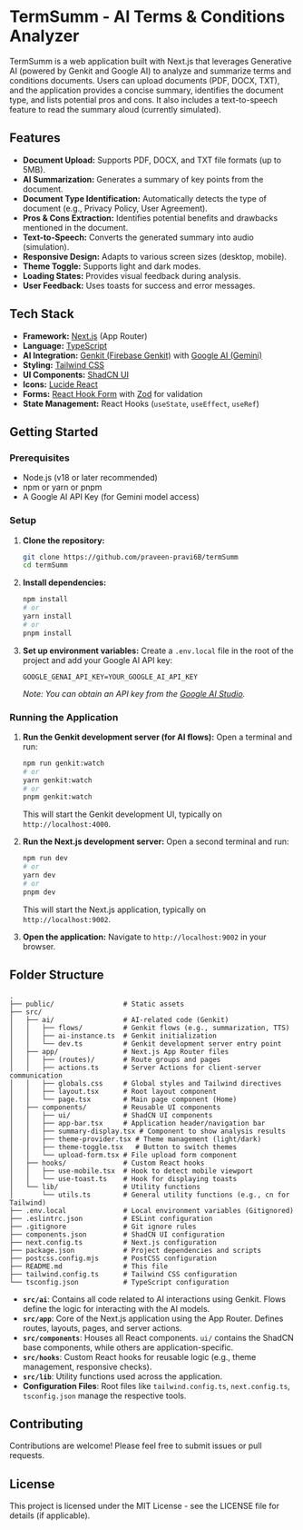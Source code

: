 # TermSumm - AI Terms & Conditions Analyzer

TermSumm is a web application built with Next.js that leverages Generative AI (powered by Genkit and Google AI) to analyze and summarize terms and conditions documents. Users can upload documents (PDF, DOCX, TXT), and the application provides a concise summary, identifies the document type, and lists potential pros and cons. It also includes a text-to-speech feature to read the summary aloud (currently simulated).

## Features

-   **Document Upload:** Supports PDF, DOCX, and TXT file formats (up to 5MB).
-   **AI Summarization:** Generates a summary of key points from the document.
-   **Document Type Identification:** Automatically detects the type of document (e.g., Privacy Policy, User Agreement).
-   **Pros & Cons Extraction:** Identifies potential benefits and drawbacks mentioned in the document.
-   **Text-to-Speech:** Converts the generated summary into audio (simulation).
-   **Responsive Design:** Adapts to various screen sizes (desktop, mobile).
-   **Theme Toggle:** Supports light and dark modes.
-   **Loading States:** Provides visual feedback during analysis.
-   **User Feedback:** Uses toasts for success and error messages.

## Tech Stack

-   **Framework:** [Next.js](https://nextjs.org/) (App Router)
-   **Language:** [TypeScript](https://www.typescriptlang.org/)
-   **AI Integration:** [Genkit (Firebase Genkit)](https://firebase.google.com/docs/genkit) with [Google AI (Gemini)](https://ai.google.dev/)
-   **Styling:** [Tailwind CSS](https://tailwindcss.com/)
-   **UI Components:** [ShadCN UI](https://ui.shadcn.com/)
-   **Icons:** [Lucide React](https://lucide.dev/)
-   **Forms:** [React Hook Form](https://react-hook-form.com/) with [Zod](https://zod.dev/) for validation
-   **State Management:** React Hooks (`useState`, `useEffect`, `useRef`)

## Getting Started

### Prerequisites

-   Node.js (v18 or later recommended)
-   npm or yarn or pnpm
-   A Google AI API Key (for Gemini model access)

### Setup

1.  **Clone the repository:**
    ```bash
    git clone https://github.com/praveen-pravi6B/termSumm
    cd termSumm
    ```

2.  **Install dependencies:**
    ```bash
    npm install
    # or
    yarn install
    # or
    pnpm install
    ```

3.  **Set up environment variables:**
    Create a `.env.local` file in the root of the project and add your Google AI API key:
    ```env
    GOOGLE_GENAI_API_KEY=YOUR_GOOGLE_AI_API_KEY
    ```
    *Note: You can obtain an API key from the [Google AI Studio](https://aistudio.google.com/app/apikey).*

### Running the Application

1.  **Run the Genkit development server (for AI flows):**
    Open a terminal and run:
    ```bash
    npm run genkit:watch
    # or
    yarn genkit:watch
    # or
    pnpm genkit:watch
    ```
    This will start the Genkit development UI, typically on `http://localhost:4000`.

2.  **Run the Next.js development server:**
    Open a second terminal and run:
    ```bash
    npm run dev
    # or
    yarn dev
    # or
    pnpm dev
    ```
    This will start the Next.js application, typically on `http://localhost:9002`.

3.  **Open the application:**
    Navigate to `http://localhost:9002` in your browser.

## Folder Structure

```
.
├── public/                 # Static assets
├── src/
│   ├── ai/                 # AI-related code (Genkit)
│   │   ├── flows/          # Genkit flows (e.g., summarization, TTS)
│   │   ├── ai-instance.ts  # Genkit initialization
│   │   └── dev.ts          # Genkit development server entry point
│   ├── app/                # Next.js App Router files
│   │   ├── (routes)/       # Route groups and pages
│   │   ├── actions.ts      # Server Actions for client-server communication
│   │   ├── globals.css     # Global styles and Tailwind directives
│   │   ├── layout.tsx      # Root layout component
│   │   └── page.tsx        # Main page component (Home)
│   ├── components/         # Reusable UI components
│   │   ├── ui/             # ShadCN UI components
│   │   ├── app-bar.tsx     # Application header/navigation bar
│   │   ├── summary-display.tsx # Component to show analysis results
│   │   ├── theme-provider.tsx # Theme management (light/dark)
│   │   ├── theme-toggle.tsx   # Button to switch themes
│   │   └── upload-form.tsx # File upload form component
│   ├── hooks/              # Custom React hooks
│   │   ├── use-mobile.tsx  # Hook to detect mobile viewport
│   │   └── use-toast.ts    # Hook for displaying toasts
│   └── lib/                # Utility functions
│       └── utils.ts        # General utility functions (e.g., cn for Tailwind)
├── .env.local              # Local environment variables (Gitignored)
├── .eslintrc.json          # ESLint configuration
├── .gitignore              # Git ignore rules
├── components.json         # ShadCN UI configuration
├── next.config.ts          # Next.js configuration
├── package.json            # Project dependencies and scripts
├── postcss.config.mjs      # PostCSS configuration
├── README.md               # This file
├── tailwind.config.ts      # Tailwind CSS configuration
└── tsconfig.json           # TypeScript configuration
```

-   **`src/ai`**: Contains all code related to AI interactions using Genkit. Flows define the logic for interacting with the AI models.
-   **`src/app`**: Core of the Next.js application using the App Router. Defines routes, layouts, pages, and server actions.
-   **`src/components`**: Houses all React components. `ui/` contains the ShadCN base components, while others are application-specific.
-   **`src/hooks`**: Custom React hooks for reusable logic (e.g., theme management, responsive checks).
-   **`src/lib`**: Utility functions used across the application.
-   **Configuration Files**: Root files like `tailwind.config.ts`, `next.config.ts`, `tsconfig.json` manage the respective tools.

## Contributing

Contributions are welcome! Please feel free to submit issues or pull requests.

## License

This project is licensed under the MIT License - see the LICENSE file for details (if applicable).
